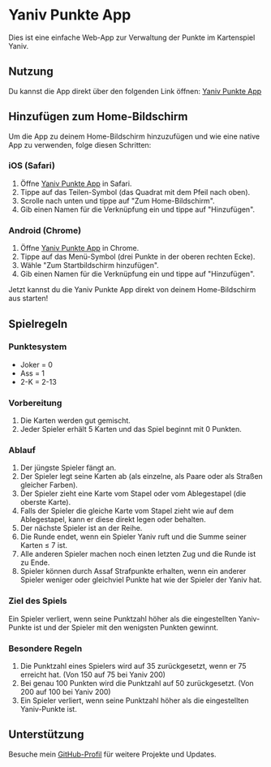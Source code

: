 # Yaniv Punkte App

Dies ist eine einfache Web-App zur Verwaltung der Punkte im Kartenspiel Yaniv.

## Nutzung

Du kannst die App direkt über den folgenden Link öffnen: [Yaniv Punkte App](https://pabloesteves91.github.io/yanivpunkte/)

## Hinzufügen zum Home-Bildschirm

Um die App zu deinem Home-Bildschirm hinzuzufügen und wie eine native App zu verwenden, folge diesen Schritten:

### iOS (Safari)

1. Öffne [Yaniv Punkte App](https://pabloesteves91.github.io/yanivpunkte/) in Safari.
2. Tippe auf das Teilen-Symbol (das Quadrat mit dem Pfeil nach oben).
3. Scrolle nach unten und tippe auf "Zum Home-Bildschirm".
4. Gib einen Namen für die Verknüpfung ein und tippe auf "Hinzufügen".

### Android (Chrome)

1. Öffne [Yaniv Punkte App](https://pabloesteves91.github.io/yanivpunkte/) in Chrome.
2. Tippe auf das Menü-Symbol (drei Punkte in der oberen rechten Ecke).
3. Wähle "Zum Startbildschirm hinzufügen".
4. Gib einen Namen für die Verknüpfung ein und tippe auf "Hinzufügen".

Jetzt kannst du die Yaniv Punkte App direkt von deinem Home-Bildschirm aus starten!

## Spielregeln

### Punktesystem

* Joker = 0
* Ass = 1
* 2-K = 2-13

### Vorbereitung

1. Die Karten werden gut gemischt.
2. Jeder Spieler erhält 5 Karten und das Spiel beginnt mit 0 Punkten.

### Ablauf

1. Der jüngste Spieler fängt an.
2. Der Spieler legt seine Karten ab (als einzelne, als Paare oder als Straßen gleicher Farben).
3. Der Spieler zieht eine Karte vom Stapel oder vom Ablegestapel (die oberste Karte).
4. Falls der Spieler die gleiche Karte vom Stapel zieht wie auf dem Ablegestapel, kann er diese direkt legen oder behalten.
5. Der nächste Spieler ist an der Reihe.
6. Die Runde endet, wenn ein Spieler Yaniv ruft und die Summe seiner Karten ≤ 7 ist.
7. Alle anderen Spieler machen noch einen letzten Zug und die Runde ist zu Ende.
8. Spieler können durch Assaf Strafpunkte erhalten, wenn ein anderer Spieler weniger oder gleichviel Punkte hat wie der Spieler der Yaniv hat.

### Ziel des Spiels

Ein Spieler verliert, wenn seine Punktzahl höher als die eingestellten Yaniv-Punkte ist und der Spieler mit den wenigsten Punkten gewinnt.

### Besondere Regeln

1. Die Punktzahl eines Spielers wird auf 35 zurückgesetzt, wenn er 75 erreicht hat. (Von 150 auf 75 bei Yaniv 200)
2. Bei genau 100 Punkten wird die Punktzahl auf 50 zurückgesetzt. (Von 200 auf 100 bei Yaniv 200)
3. Ein Spieler verliert, wenn seine Punktzahl höher als die eingestellten Yaniv-Punkte ist.

## Unterstützung

Besuche mein [GitHub-Profil](https://github.com/pabloesteves91) für weitere Projekte und Updates.
